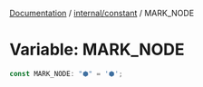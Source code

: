 [Documentation](../../../index.md) / [internal/constant](../index.md) / MARK\_NODE

# Variable: MARK\_NODE

```ts
const MARK_NODE: "⬢" = '⬢';
```
